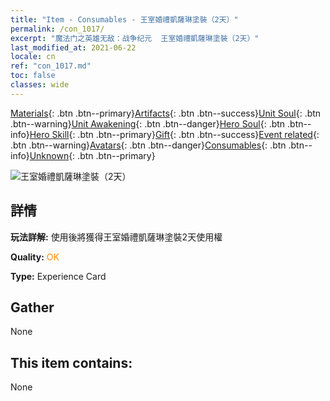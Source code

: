 ```yaml
---
title: "Item - Consumables - 王室婚禮凱薩琳塗裝（2天）"
permalink: /con_1017/
excerpt: "魔法门之英雄无敌：战争纪元  王室婚禮凱薩琳塗裝（2天）"
last_modified_at: 2021-06-22
locale: cn
ref: "con_1017.md"
toc: false
classes: wide
---
```

 [Materials](/ItemsCN/){: .btn .btn--primary}[Artifacts](/ItemsCN/Artifacts/){: .btn .btn--success}[Unit Soul](/ItemsCN/UnitSoul/){: .btn .btn--warning}[Unit Awakening](/ItemsCN/UnitAwakening/){: .btn .btn--danger}[Hero Soul](/ItemsCN/HeroSoul/){: .btn .btn--info}[Hero Skill](/ItemsCN/HeroSkill/){: .btn .btn--primary}[Gift](/ItemsCN/Gift/){: .btn .btn--success}[Event related](/ItemsCN/Events/){: .btn .btn--warning}[Avatars](/ItemsCN/Avatars/){: .btn .btn--danger}[Consumables](/ItemsCN/Consumables/){: .btn .btn--info}[Unknown](/ItemsCN/Unknown/){: .btn .btn--primary}

 ![王室婚禮凱薩琳塗裝（2天）](/images/h/h_Catherine8.jpg)

## 詳情
 **玩法詳解:** 使用後將獲得王室婚禮凱薩琳塗裝2天使用權

 **Quality:** <span style="color: #FF8C00">OK</span>

 **Type:** Experience Card

## Gather

  None

## This item contains:

  None

